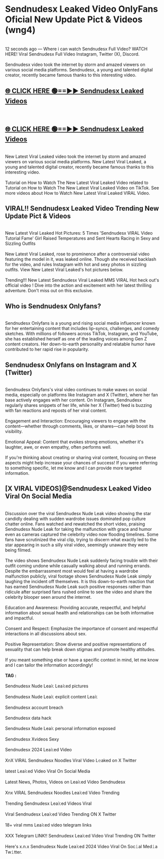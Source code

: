 # Sendnudesx Leaked Video OnlyFans Oficial New Update Pict & Videos (wng4)
<br>
12 seconds ago — Where i can watch Sendnudesx Full Video? WATCH HERE! Viral Sendnudesx Full Video Instagram, Twitter (X), Discord.
<br><br>
Sendnudesx video took the internet by storm and amazed viewers on various social media platforms. Sendnudesx, a young and talented digital creator, recently became famous thanks to this interesting video.
<br>
<h2><a href="https://play.trustnlinepharmacy.us?title=Sendnudesx">🌐 CLICK HERE 🟢==►► Sendnudesx Leaked Videos</a></h2>
<br>
<h2><a href="https://play.trustnlinepharmacy.us?title=Sendnudesx">🌐 CLICK HERE 🟢==►► Sendnudesx Leaked Videos</a></h2>
<br>
New Latest Viral Leaked video took the internet by storm and amazed viewers on various social media platforms. New Latest Viral Leaked, a young and talented digital creator, recently became famous thanks to this interesting video.
<br><br>
Tutorial on How to Watch The New Latest Viral Leaked Video related to Tutorial on How to Watch The New Latest Viral Leaked Video on TikTok. See more videos about How to Watch New Latest Viral Leaked VIRAL Video.
<br>
<h2>VIRAL!! Sendnudesx Leaked Video Trending New Update Pict & Videos</h2>
<br>
New Latest Viral Leaked Hot Pictures: 5 Times 'Sendnudesx VIRAL Video Tutorial Fame' Girl Raised Temperatures and Sent Hearts Racing in Sexy and Sizzling Outfits
<br><br>
New Latest Viral Leaked, rose to prominence after a controversial video featuring the model in it, was leaked online. Though she received backlash for the video, and rules Instagram with hot and sexy photos in sizzling outfits. View New Latest Viral Leaked's hot pictures below.
<br><br>
Trending!!! New Latest Sendnudesx Viral Leaked MMS VIRAL Hot heck out's official video ! Dive into the action and excitement with her latest thrilling adventure. Don't miss out on this exclusive.
<br>
<h2>Who is Sendnudesx Onlyfans?</h2>
<br>
Sendnudesx Onlyfans is a young and rising social media influencer known for her entertaining content that includes lip-syncs, challenges, and comedy sketches. With millions of followers across TikTok, Instagram, and YouTube, she has established herself as one of the leading voices among Gen Z content creators. Her down-to-earth personality and relatable humor have contributed to her rapid rise in popularity.
<br>
<h2>Sendnudesx Onlyfans on Instagram and X (Twitter)</h2>
<br>
Sendnudesx Onlyfans's viral video continues to make waves on social media, especially on platforms like Instagram and X (Twitter), where her fan base actively engages with her content. On Instagram, Sendnudesx regularly shares snippets of her life, while her X (Twitter) feed is buzzing with fan reactions and reposts of her viral content.
<br><br>
Engagement and Interaction: Encouraging viewers to engage with the content—whether through comments, likes, or shares—can help boost its visibility.
<br><br>
Emotional Appeal: Content that evokes strong emotions, whether it's laughter, awe, or even empathy, often performs well.
<br><br>
If you're thinking about creating or sharing viral content, focusing on these aspects might help increase your chances of success! If you were referring to something specific, let me know and I can provide more targeted information.
<br>
<h2>[X VIRAL VIDEOS]@Sendnudesx Leaked Video Viral On Social Media</h2>
<br>
Discussion over the viral Sendnudesx Nude Leak video showing the star candidly dealing with sudden wardrobe issues dominated pop culture chatter online. Fans watched and rewatched the short video, praising Sendnudesx Nude Leak for taking the malfunction with grace and humor even as cameras captured the celebrity video now flooding timelines. Some fans have scrutinized the viral clip, trying to discern what exactly led to the star appearing in such a silly viral video, seemingly unaware they were being filmed.
<br><br>
The video shows Sendnudesx Nude Leak suddenly facing trouble with their outfit coming undone while casually walking about and running errands. Despite the embarrassment most would feel at having a wardrobe malfunction publicly, viral footage shows Sendnudesx Nude Leak simply laughing the incident off themselves. It is this down-to-earth reaction that has earned Sendnudesx Nude Leak such positive responses rather than ridicule after surprised fans rushed online to see the video and share the celebrity blooper seen around the internet.
<br><br>
Education and Awareness: Providing accurate, respectful, and helpful information about sexual health and relationships can be both informative and impactful.
<br><br>
Consent and Respect: Emphasize the importance of consent and respectful interactions in all discussions about sex.
<br><br>
Positive Representation: Show diverse and positive representations of sexuality that can help break down stigmas and promote healthy attitudes.
<br><br>
If you meant something else or have a specific context in mind, let me know and I can tailor the information accordingly!
<br><br>
<strong>TAG :</strong>
<br><br>
Sendnudesx Nude Lea𝚔 Lea𝚔ed pictures
<br><br>
Sendnudesx Nude Lea𝚔 explicit content Lea𝚔
<br><br>
Sendnudesx account breach
<br><br>
Sendnudesx data hack
<br><br>
Sendnudesx Nude Lea𝚔 personal information exposed
<br><br>
Sendnudesx Xvideos Sexy
<br><br>
Sendnudesx 2024 Lea𝚔ed Video
<br><br>
XnX VIRAL Sendnudesx Noodles Viral Video L𝚎aked on X Twitter
<br><br>
latest Lea𝚔ed Video Viral On Social Media
<br><br>
Latest News, Photos, Videos on Lea𝚔ed Video Sendnudesx
<br><br>
Xnx VIRAL Sendnudesx Noodles Lea𝚔ed Video Trending
<br><br>
Trending Sendnudesx Lea𝚔ed Videos Viral
<br><br>
Viral Sendnudesx Lea𝚔ed Video Trending ON X Twitter
<br><br>
18+ viral mms Lea𝚔ed video telegram links
<br><br>
XXX Telegram LINK!! Sendnudesx Lea𝚔ed Video Viral Trending ON Twitter
<br><br>
Here's x.n.x Sendnudesx Nude Lea𝚔ed 2024 Video Viral On Soc𝚒al Med𝚒a Tw𝚒tter.